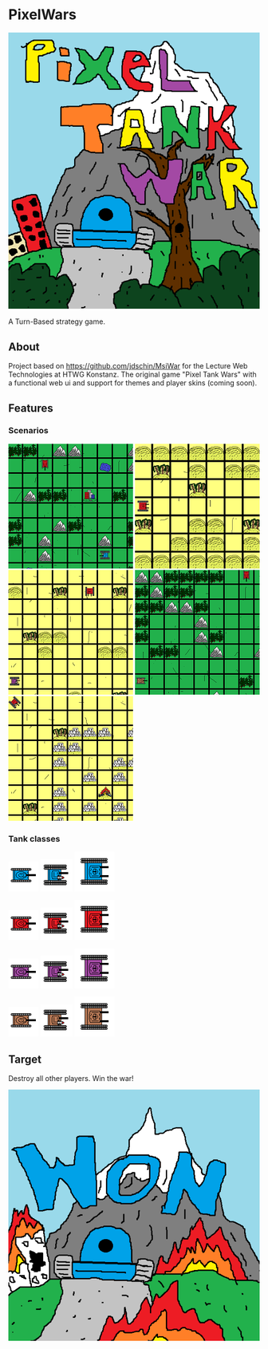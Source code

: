 # PixelWars

![Alt-Text](https://github.com/AbgespaceterTyp/PixelWars/blob/master/public/images/background_opening.png "Pixel Tank Wars")

A Turn-Based strategy game.

## About

Project based on https://github.com/jdschin/MsiWar for the Lecture Web Technologies at HTWG Konstanz.
The original game "Pixel Tank Wars" with a functional web ui and support for themes and player skins (coming soon).

## Features

### Scenarios

![Alt-Text](https://github.com/AbgespaceterTyp/PixelWars/blob/master/public/images/Scenario_0.png "Black Wood Battle")
![Alt-Text](https://github.com/AbgespaceterTyp/PixelWars/blob/master/public/images/Scenario_1.png "Grand Canyon")
![Alt-Text](https://github.com/AbgespaceterTyp/PixelWars/blob/master/public/images/Scenario_2.png "Desert War")
![Alt-Text](https://github.com/AbgespaceterTyp/PixelWars/blob/master/public/images/Scenario_3.png "Showdown in the Alps")
![Alt-Text](https://github.com/AbgespaceterTyp/PixelWars/blob/master/public/images/Scenario_4.png "Back Hawk Down")

### Tank classes

![Alt-Text](https://github.com/AbgespaceterTyp/PixelWars/blob/master/public/images/light_tank_blue_90.png "Light Tank")
![Alt-Text](https://github.com/AbgespaceterTyp/PixelWars/blob/master/public/images/medium_tank_blue_90.png "Medium Tank")
![Alt-Text](https://github.com/AbgespaceterTyp/PixelWars/blob/master/public/images/heavy_tank_blue_90.png "Heavy Tank")

![Alt-Text](https://github.com/AbgespaceterTyp/PixelWars/blob/master/public/images/light_tank_red_90.png "Light Tank")
![Alt-Text](https://github.com/AbgespaceterTyp/PixelWars/blob/master/public/images/medium_tank_red_90.png "Medium Tank")
![Alt-Text](https://github.com/AbgespaceterTyp/PixelWars/blob/master/public/images/heavy_tank_red_90.png "Heavy Tank")

![Alt-Text](https://github.com/AbgespaceterTyp/PixelWars/blob/master/public/images/light_tank_purple_90.png "Light Tank")
![Alt-Text](https://github.com/AbgespaceterTyp/PixelWars/blob/master/public/images/medium_tank_purple_90.png "Medium Tank")
![Alt-Text](https://github.com/AbgespaceterTyp/PixelWars/blob/master/public/images/heavy_tank_purple_90.png "Heavy Tank")

![Alt-Text](https://github.com/AbgespaceterTyp/PixelWars/blob/master/public/images/light_tank_brown_90.png "Light Tank")
![Alt-Text](https://github.com/AbgespaceterTyp/PixelWars/blob/master/public/images/medium_tank_brown_90.png "Medium Tank")
![Alt-Text](https://github.com/AbgespaceterTyp/PixelWars/blob/master/public/images/heavy_tank_brown_90.png "Heavy Tank")

## Target

Destroy all other players. Win the war!

![Alt-Text](https://github.com/AbgespaceterTyp/PixelWars/blob/master/public/images/background_won_blue.png "Win the war!")

